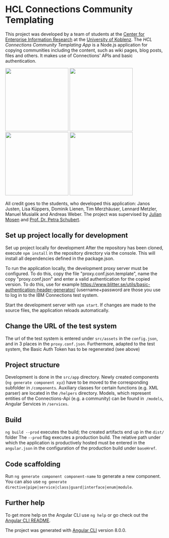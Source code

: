 # HCL Connections Community Templating
 
This project was developed by a team of students at the [Center for Enterprise Information Research](https://ceir.de/) at the [University of Koblenz](https://www.uni-koblenz-landau.de/en/campus-koblenz/fb4/iwvi/rgschubert). The *HCL Connections Community Templating App* is a Node.js application for copying communities including the content, such as wiki pages, blog posts, files and others. It makes use of Connections' APIs and basic authentication. 

<img src="https://user-images.githubusercontent.com/40888514/157401964-a7f54d50-878c-4b8b-80a6-b09c27b2a8be.png" height="200px"/> <img src="https://user-images.githubusercontent.com/40888514/157451777-6f5b1471-0d05-4a42-a29a-8237bebea814.png" height="200px"/> <img src="https://user-images.githubusercontent.com/40888514/157451797-867e407f-7ba6-46fe-a58b-126a676ffb4e.png" height="200px"/> <img src="https://user-images.githubusercontent.com/40888514/157451811-4a647e9c-5a7b-45de-bef9-cac3a4088f2a.png" height="200px"/>


All credit goes to the students, who developed this application: Janos Justen, Lisa Küppers, Dominik Lienen, Tim Merzhäuser, Lennard Metzler, Manuel Musialik and Andreas Weber. The project was supervised by [Julian Mosen](https://www.uni-koblenz-landau.de/en/campus-koblenz/fb4/iwvi/rgschubert/team/julian-mosen/julian-mosen) and [Prof. Dr. Petra Schubert](https://www.uni-koblenz-landau.de/en/campus-koblenz/fb4/iwvi/rgschubert/team/petra-schubert).

## Set up project locally for development

Set up project locally for development
After the repository has been cloned, execute `npm install` in the repository directory via the console. This will install all dependencies defined in the package.json.

To run the application locally, the development proxy server must be configured. To do this, copy the file "proxy.conf.json.template", name the copy "proxy.conf.json" and enter a valid authentication for the copied version. To do this, use for example https://www.blitter.se/utils/basic-authentication-header-generator/ (username+password are those you use to log in to the IBM Connections test system.

Start the development server with `npm start`. If changes are made to the source files, the application reloads automatically.



## Change the URL of the test system

The url of the test system is entered under `src/assets` in the `config.json`, and in 3 places in the `proxy.conf.json`. Furthermore, adapted to the test system, the Basic Auth Token has to be regenerated (see above)

## Project structure

Development is done in the `src/app` directory. Newly created components (`ng generate component xyz`) have to be moved to the corresponding subfolder in `/components`. Auxiliary classes for certain functions (e.g. XML parser) are located in the `/helpers` directory. Models, which represent entities of the Connections-Api (e.g. a community) can be found in` /models`, Angular Services in `/services`.

## Build

`ng build --prod` executes the build; the created artifacts end up in the `dist/` folder The `--prod` flag executes a production build. The relative path under which the application is productively hosted must be entered in the `angular.json` in the configuration of the production build under `baseHref`.

## Code scaffolding

Run `ng generate component component-name` to generate a new component. You can also use `ng generate directive|pipe|service|class|guard|interface|enum|module`.

## Further help

To get more help on the Angular CLI use `ng help` or go check out the [Angular CLI README](https://github.com/angular/angular-cli/blob/master/README.md).

The project was generated with [Angular CLI](https://github.com/angular/angular-cli) version 8.0.0.

